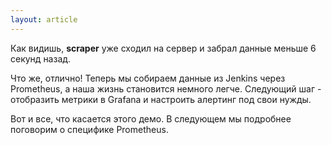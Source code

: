 ```yaml
---
layout: article
---
```

Как видишь, **scraper** уже сходил на сервер и забрал данные меньше 6 секунд назад.

Что же, отлично! Теперь мы собираем данные из Jenkins через Prometheus, а наша жизнь становится немного легче. Следующий шаг - отобразить метрики в Grafana и настроить алертинг под свои нужды.

Вот и все, что касается этого демо. В следующем мы подробнее поговорим о специфике Prometheus.
